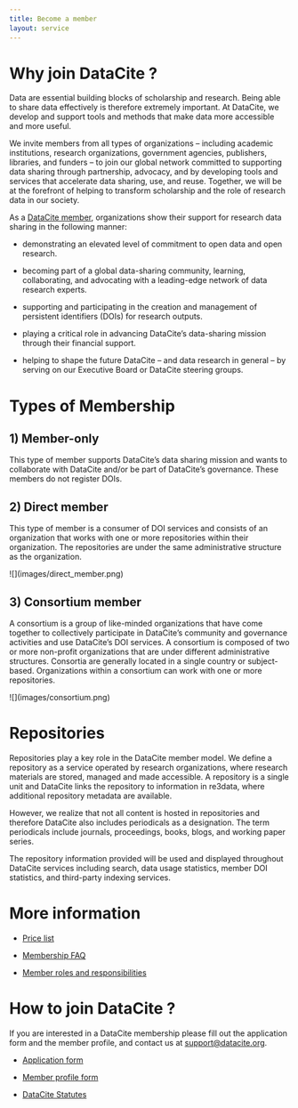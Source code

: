 ```yaml
---
title: Become a member
layout: service
---
```


# Why join DataCite ?

Data are essential building blocks of scholarship and research. Being able to share data effectively is therefore extremely important. At DataCite, we develop and support tools and methods that make data more accessible and more useful.

We invite members from all types of organizations – including academic institutions, research organizations, government agencies, publishers, libraries, and funders – to join our global network committed to supporting data sharing through partnership, advocacy, and by developing tools and services that accelerate data sharing, use, and reuse. Together, we will be at the forefront of helping to transform scholarship and the role of research data in our society.

As a [DataCite member](/members.html), organizations show their support for research data sharing in the following manner:

- demonstrating an elevated level of commitment to open data and open research. 

- becoming part of a global data-sharing community, learning, collaborating, and advocating with a leading-edge network of data research experts. 

- supporting and participating in the creation and management of persistent identifiers (DOIs) for research outputs. 

- playing a critical role in advancing DataCite’s data-sharing mission through their financial support. 

-  helping to shape the future DataCite – and data research in general – by serving on our Executive Board or DataCite steering groups.

# Types of Membership

## 1) Member-only

This type of member supports DataCite’s data sharing mission and wants to collaborate with DataCite and/or be part of DataCite’s governance. These members do not register DOIs.

## 2) Direct member

This type of member is a consumer of DOI services and consists of an organization that works with one or more repositories within their organization. The repositories are under the same administrative structure as the organization.

<div class="section-img-small">
  ![](images/direct_member.png)
</div>

## 3) Consortium member

A consortium is a group of like-minded organizations that have come together to collectively participate in DataCite’s community and governance activities and use DataCite’s DOI services. A consortium is composed of two or more non-profit organizations that are under different administrative structures. Consortia are generally located in a single country or subject-based. Organizations within a consortium can work with one or more repositories.

<div class="section-img">
  ![](images/consortium.png)
</div>

# Repositories

Repositories play a key role in the DataCite member model. We define a repository as a service operated by research organizations, where research materials are stored, managed and made accessible. A repository is a single unit and DataCite links the repository to information in re3data, where additional repository metadata are available.

However, we realize that not all content is hosted in repositories and therefore DataCite also includes periodicals as a designation. The term periodicals include journals, proceedings, books, blogs, and working paper series.

The repository information provided will be used and displayed throughout DataCite services including search, data usage statistics, member DOI statistics, and third-party indexing services.

# More information

* [Price list](/pricelist.html)

* [Membership FAQ](https://support.datacite.org/docs/general)

* [Member roles and responsibilities](https://drive.google.com/drive/u/0/folders/1gV_0FJw_gJhbevjUG8GIdhj7jTA4FHYg)

# How to join DataCite ?

If you are interested in a DataCite membership please fill out the application form and the member profile, and contact us at [support@datacite.org](mailto:support@datacite.org).

- [Application form](/assets/datacite_application.pdf) 

- [Member profile form](/assets/datacite_profile.pdf) 

- [DataCite Statutes](/documents/statutes.html)
